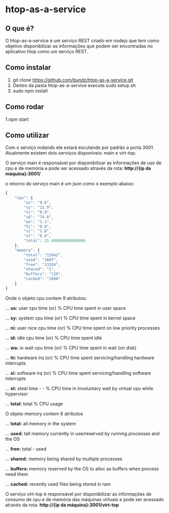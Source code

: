 # htop-as-a-service

## O que é?

O htop-as-a-service é um serviço REST criado em nodejs que tem como objetivo disponibilizar as informações que podem ser encontradas no aplicativo htop como um serviço REST. 

## Como instalar

1. git clone https://github.com/bundz/htop-as-a-service.git
2. Dentro da pasta htop-as-a-service execute sudo setup.sh
3. sudo npm install

## Como rodar
1.npm start

## Como utilizar
Com o serviço rodando ele estará escutando por padrão a porta 3001. Atualmente existem dois serviços disponíveis: main e virt-top.

O serviço main é responsável por disponibilizar as informações de uso de cpu e de memória e pode ser acessado através da rota:
**http://{ip da máquina}:3001/**

o retorno do serviço main é um json como o exemplo abaixo:

```javascript
{
	"cpu": {
		"us": "9.6",
		"sy": "12.9",
		"ni": "0.0",
		"id": "74.6",
		"wa": "1.1",
		"hi": "0.0",
		"si": "1.8",
		"st": "0.0",
		"total": 25.400000000000006
	},
	"memory": {
		"total": "15942",
		"used": "2607",
		"free": "13334",
		"shared": "1",
		"buffers": "119",
		"cached": "1808"
	}
}
```

Onde o objeto cpu contem 9 atributos:

... **us:** user cpu time (or) % CPU time spent in user space

... **sy:** system cpu time (or) % CPU time spent in kernel space

... **ni:** user nice cpu time (or) % CPU time spent on low priority processes

... **id:** idle cpu time (or) % CPU time spent idle

... **wa:** io wait cpu time (or) % CPU time spent in wait (on disk)

... **hi:** hardware irq (or) % CPU time spent servicing/handling hardware interrupts

... **si:** software irq (or) % CPU time spent servicing/handling software interrupts

... **st:** steal time - - % CPU time in involuntary wait by virtual cpu while hypervisor

... **total:** total % CPU usage

O objeto memory contem 6 atributos

... **total:** all memory in the system

... **used:** tall memory currently in use/reserved by running processes and the OS

... **free:** total - used

... **shared:** memory being shared by multiple processes

... **buffers:** memory reserved by the OS to alloc as buffers when process need them

... **cached:** recently used files being stored in ram

O serviço virt-top é responsável por disponibilizar as informações de consumo de cpu e de memória das máquinas virtuais e pode ser acessado através da rota:
**http://{ip da máquina}:3001/virt-top**
